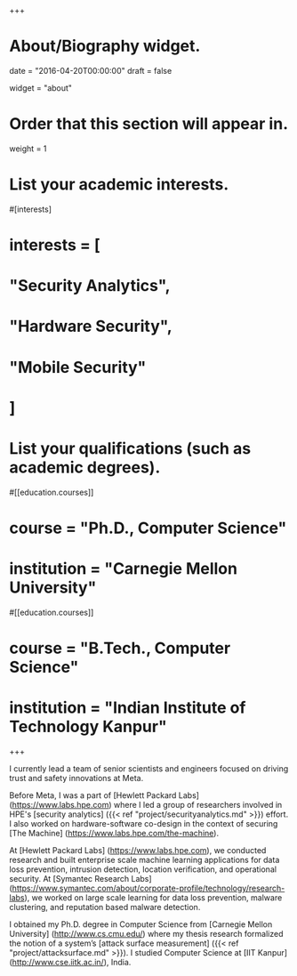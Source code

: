 +++
# About/Biography widget.

date = "2016-04-20T00:00:00"
draft = false

widget = "about"

# Order that this section will appear in.
weight = 1

# List your academic interests.
#[interests]
#  interests = [
#    "Security Analytics",
#    "Hardware Security",
#    "Mobile Security"
#  ]

# List your qualifications (such as academic degrees).
#[[education.courses]]
#  course = "Ph.D., Computer Science"
#  institution = "Carnegie Mellon University"
 


#[[education.courses]]
#  course = "B.Tech., Computer Science"
#  institution = "Indian Institute of Technology Kanpur"

 
+++
<p>
I currently lead a team of senior scientists and engineers focused on driving trust and safety innovations at Meta.
  
Before Meta, I was a part of [Hewlett Packard Labs] (https://www.labs.hpe.com) where I led a group of researchers involved in HPE's [security analytics] ({{< ref "project/securityanalytics.md" >}}) effort. I also worked on hardware-software co-design in the context of securing [The Machine] (https://www.labs.hpe.com/the-machine).

At [Hewlett Packard Labs] (https://www.labs.hpe.com), we conducted research and built enterprise scale machine learning applications for data loss prevention, intrusion detection, location verification, and operational security. At [Symantec Research Labs] (https://www.symantec.com/about/corporate-profile/technology/research-labs), we worked on large scale learning for data loss prevention, malware clustering, and reputation based malware detection. 

I obtained my Ph.D. degree in Computer Science from [Carnegie Mellon University] (http://www.cs.cmu.edu/) where my thesis research formalized the notion of a system’s [attack surface measurement] ({{< ref "project/attacksurface.md" >}}). I studied Computer Science at [IIT Kanpur] (http://www.cse.iitk.ac.in/), India. 

